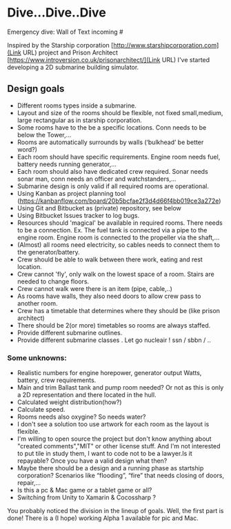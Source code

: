 # Dive...Dive..Dive
Emergency dive: Wall of Text incoming #

Inspired by the Starship corporation [http://www.starshipcorporation.com](Link URL) project and Prison Architect [https://www.introversion.co.uk/prisonarchitect/](Link URL) I've started developing a 2D submarine building simulator. 

## Design goals ##

* Different rooms types inside a submarine. 
* Layout and size of the rooms should be flexible, not fixed  small,medium, large rectangular as in starship corporation.
* Some rooms have to the be a specific locations. Conn needs to be below the Tower,...
* Rooms are automatically surrounds by walls (‘bulkhead’ be better word?)
* Each room should have specific requirements. Engine room needs fuel, battery needs running generator,...
* Each room should also have dedicated crew required. Sonar needs sonar man, conn needs an officer and watchstanders,...
* Submarine design is only valid if all required rooms are operational.
* Using Kanban as project planning tool (https://kanbanflow.com/board/20b5bcfae2f3d4d66f4bb019ce3a272e)
* Using Git and Bitbucket as (private) repository, see below
* Using Bitbucket Issues tracker to log bugs.
* Resources should 'magical' be available in required rooms. There needs to be a connection. Ex. The fuel tank is connected via a pipe to the engine room. Engine room is connected to the propeller via the shaft,...
* (Almost) all rooms need electricity, so cables needs to connect them to the generator/battery.
* Crew should be able to walk between there work, eating and rest location.
* Crew cannot 'fly', only walk on the lowest space of a room. Stairs are needed to change floors.
* Crew cannot walk were there is an item (pipe, cable,..)
* As rooms have walls, they also need doors to allow crew pass to another room.
* Crew has a timetable that determines where they should be (like prison architect)
* There should be 2(or more) timetables so rooms are always staffed.
* Provide different submarine outlines.
* Provide different submarine classes . Let go nucleair !  ssn / sbbn / ..


### Some unknowns: ###
* Realistic numbers for engine horepower, generator output Watts, battery, crew requirements.
* Main and trim Ballast tank and pump room needed?  Or not as this is only a 2D representation and there located in the hull.
* Calculated weight distribution(how?)
* Calculate speed.
* Rooms needs also oxygine? So needs water?
* I don't see a solution too use artwork for each room as the layout is flexible.
* I'm willing to open source the project but don't know anything about "created comments","MIT" or other license stuff. And I'm not interested to put tile in study them, I want to code not to be a lawyer.Is it repayable? Once you have a valid design what then?
* Maybe there should be a design and a running phase as startship corporation? Scenarios like “flooding”, “fire” that needs closing of doors, repair,…
* Is this a pc & Mac game or a tablet game or all?
* Switching from Unity to Xamarin & Cocossharp ?


You probably noticed the division in the lineup of goals. 
Well, the first part is done! There is a (I hope) working Alpha 1 available for pic and Mac.